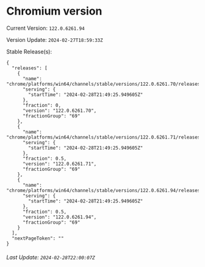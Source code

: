 # Chromium version

Current Version: `122.0.6261.94`

Version Update: `2024-02-27T18:59:33Z`

Stable Release(s):
```
{
  "releases": [
    {
      "name": "chrome/platforms/win64/channels/stable/versions/122.0.6261.70/releases/1709156965",
      "serving": {
        "startTime": "2024-02-28T21:49:25.949605Z"
      },
      "fraction": 0,
      "version": "122.0.6261.70",
      "fractionGroup": "69"
    },
    {
      "name": "chrome/platforms/win64/channels/stable/versions/122.0.6261.71/releases/1709156965",
      "serving": {
        "startTime": "2024-02-28T21:49:25.949605Z"
      },
      "fraction": 0.5,
      "version": "122.0.6261.71",
      "fractionGroup": "69"
    },
    {
      "name": "chrome/platforms/win64/channels/stable/versions/122.0.6261.94/releases/1709156965",
      "serving": {
        "startTime": "2024-02-28T21:49:25.949605Z"
      },
      "fraction": 0.5,
      "version": "122.0.6261.94",
      "fractionGroup": "69"
    }
  ],
  "nextPageToken": ""
}
```

###### Last Update: `2024-02-28T22:00:07Z`
        
